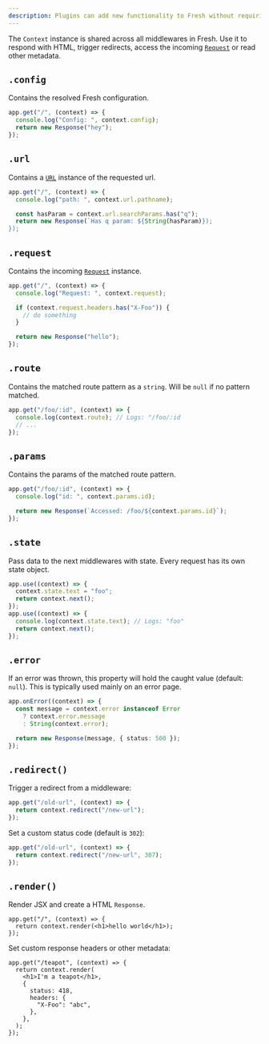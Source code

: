 ```yaml
---
description: Plugins can add new functionality to Fresh without requiring significant complexity.
---
```


The `Context` instance is shared across all middlewares in Fresh. Use it to
respond with HTML, trigger redirects, access the incoming
[`Request`](https://developer.mozilla.org/en-US/docs/Web/API/Request) or read
other metadata.

## `.config`

Contains the resolved Fresh configuration.

```ts
app.get("/", (context) => {
  console.log("Config: ", context.config);
  return new Response("hey");
});
```

## `.url`

Contains a [`URL`](https://developer.mozilla.org/en-US/docs/Web/API/URL)
instance of the requested url.

```ts
app.get("/", (context) => {
  console.log("path: ", context.url.pathname);

  const hasParam = context.url.searchParams.has("q");
  return new Response(`Has q param: ${String(hasParam)});
});
```

## `.request`

Contains the incoming
[`Request`](https://developer.mozilla.org/en-US/docs/Web/API/Request) instance.

```ts
app.get("/", (context) => {
  console.log("Request: ", context.request);

  if (context.request.headers.has("X-Foo")) {
    // do something
  }

  return new Response("hello");
});
```

## `.route`

Contains the matched route pattern as a `string`. Will be `null` if no pattern
matched.

```ts
app.get("/foo/:id", (context) => {
  console.log(context.route); // Logs: "/foo/:id
  // ...
});
```

## `.params`

Contains the params of the matched route pattern.

```ts
app.get("/foo/:id", (context) => {
  console.log("id: ", context.params.id);

  return new Response(`Accessed: /foo/${context.params.id}`);
});
```

## `.state`

Pass data to the next middlewares with state. Every request has its own state
object.

```ts
app.use((context) => {
  context.state.text = "foo";
  return context.next();
});
app.use((context) => {
  console.log(context.state.text); // Logs: "foo"
  return context.next();
});
```

## `.error`

If an error was thrown, this property will hold the caught value (default:
`null`). This is typically used mainly on an error page.

```ts
app.onError((context) => {
  const message = context.error instanceof Error
    ? context.error.message
    : String(context.error);

  return new Response(message, { status: 500 });
});
```

## `.redirect()`

Trigger a redirect from a middleware:

```ts
app.get("/old-url", (context) => {
  return context.redirect("/new-url");
});
```

Set a custom status code (default is `302`):

```ts
app.get("/old-url", (context) => {
  return context.redirect("/new-url", 307);
});
```

## `.render()`

Render JSX and create a HTML `Response`.

```tsx
app.get("/", (context) => {
  return context.render(<h1>hello world</h1>);
});
```

Set custom response headers or other metadata:

```tsx
app.get("/teapot", (context) => {
  return context.render(
    <h1>I'm a teapot</h1>,
    {
      status: 418,
      headers: {
        "X-Foo": "abc",
      },
    },
  );
});
```
